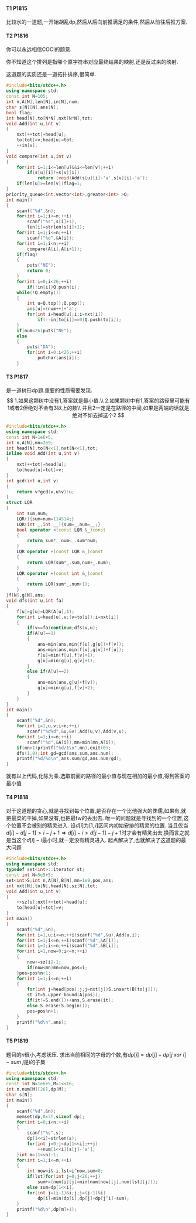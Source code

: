 #### T1 P1815

比较水的一道题,一开始胡乱dp,然后从后向前推满足的条件,然后从前往后推方案.

#### T2 P1816

你可以永远相信COCI的题意.

你不知道这个排列是指哪个原字符串对应最终结果的映射,还是反过来的映射.

这道题的实质还是一道拓扑排序,很简单.

```cpp
#include<bits/stdc++.h>
using namespace std;
const int N=105;
int n,A[N],len[N],in[N],num;
char s[N][N],ans[N];
bool flag;
int head[N],to[N*N],nxt[N*N],tot;
void Add(int u,int v)
{
    nxt[++tot]=head[u];
    to[tot]=v;head[u]=tot;
    ++in[v];
}
void compare(int u,int v)
{
    for(int i=1;i<=len[u]&&i<=len[v];++i)
        if(s[u][i]!=s[v][i])
            return (void)Add(s[u][i]-'a',s[v][i]-'a');
    if(len[u]>=len[v])flag=1;
}
priority_queue<int,vector<int>,greater<int> >Q;
int main()
{
    scanf("%d",&n);
    for(int i=1;i<=n;++i)
        scanf("%s",s[i]+1),
        len[i]=strlen(s[i]+1);
    for(int i=1;i<=n;++i)
        scanf("%d",&A[i]);
    for(int i=1;i<n;++i)
        compare(A[i],A[i+1]);
    if(flag)
    {
        puts("NE");
        return 0;
    }
    for(int i=0;i<26;++i)
        if(!in[i])Q.push(i);
    while(!Q.empty())
    {
        int u=Q.top();Q.pop();
        ans[u]=(num++)+'a';
        for(int i=head[u];i;i=nxt[i])
            if(--in[to[i]]==0)Q.push(to[i]);
    }
    if(num<26)puts("NE");
    else
    {
        puts("DA");
        for(int i=0;i<26;++i)
            putchar(ans[i]);
    }

```

#### T3 P1817

是一道树形dp题.重要的性质需要发现.
$$
1.如果这颗树中没有1,答案就是最小值.\\
2.如果颗树中有1,答案的路径里可能有1或者2但绝对不会有3以上的数\\
并且2一定是在路径的中间,如果是两端的话就是绝对不如去掉这个2
$$

```cpp
#include<bits/stdc++.h>
using namespace std;
const int N=1e6+5;
int n,A[N],mn=2e9;
int head[N],to[N<<1],nxt[N<<1],tot;
inline void Add(int u,int v)
{
    nxt[++tot]=head[u];
    to[head[u]=tot]=v;
}
int gcd(int u,int v)
{
    return v?gcd(v,u%v):u;
}
struct LQR
{
    int sum,num;
    LQR(){sum=num=114514;}
    LQR(int _,int __){sum=_,num=__;}
    bool operator <(const LQR &_)const
    {
        return sum*_.num<_.sum*num;
    }
    LQR operator +(const LQR &_)const
    {
        return LQR(sum*_.sum,num+_.num);
    }
    LQR operator +(const int &_)const
    {
        return LQR(sum*_,num+1);
    }
}f[N],g[N],ans;
void dfs(int u,int fa)
{
    f[u]=g[u]=LQR(A[u],1);
    for(int i=head[u],v;(v=to[i]);i=nxt[i])
    {
        if(v==fa)continue;dfs(v,u);
        if(A[u]==1)
        {
            ans=min(ans,min(f[u],g[u])+f[v]);
            ans=min(ans,min(f[v],g[v])+f[u]);
            f[u]=min(f[u],f[v]+1);
            g[u]=min(g[u],g[v]+1);
        }
        else if(A[u]==2)
        {
            ans=min(ans,g[u]+f[v]);
            g[u]=min(g[u],f[v]+2);
        }
    }
}
int main()
{
    scanf("%d",&n);
    for(int i=1,u,v;i<n;++i)
        scanf("%d%d",&u,&v),Add(u,v),Add(v,u);
    for(int i=1;i<=n;++i)
        scanf("%d",&A[i]),mn=min(mn,A[i]);
    if(mn>1)printf("%d/1\n",mn),exit(0);
    dfs(1,0);int gd=gcd(ans.sum,ans.num);
    printf("%d/%d\n",ans.sum/gd,ans.num/gd);
}
```

就有以上代码,化除为乘.选取前面的路径的最小值与现在相加的最小值,得到答案的最小值

#### T4 P1818

对于这道题的贪心,就是寻找到每个位置,是否存在一个比他强大的侏儒,如果有,就把最菜的干掉,如果没有,也把最fw的丢出去.
唯一的问题就是寻找到的一个位置,这个位置不会被别的精灵进入.
设$d[i]$为$[1,i]$区间内初始安排的精灵的位置.
当且仅当$d[i]-d[j-1]>i-j+1\Rightarrow d[i]-i>d[j-1]-j+1$时才会有精灵出去,换而言之就是当这个$d[i]-i$最小时,就一定没有精灵进入.
起点解决了,也就解决了这道题的最大问题

```cpp
#include<bits/stdc++.h>
using namespace std;
typedef set<int>::iterator st;
const int N=5e5+5;
set<int>S;int n,A[N],B[N],mn=1e9,pos,ans;
int nxt[N],to[N],head[N],sz[N],tot;
void Add(int u,int v)
{
    ++sz[u];nxt[++tot]=head[u];
    to[head[u]=tot]=v;
}
int main()
{
    scanf("%d",&n);
    for(int i=1,u;i<=n;++i)scanf("%d",&u),Add(u,i);
    for(int i=1;i<=n;++i)scanf("%d",&A[i]);
    for(int i=1;i<=n;++i)scanf("%d",&B[i]);
    for(int i=1,now=0;i<=n;++i)
    {
        now+=sz[i]-1;
        if(now<mn)mn=now,pos=i;
    }pos=pos%n+1;
    for(int i=1;i<=n;++i)
    {
        for(int j=head[pos];j;j=nxt[j])S.insert(B[to[j]]);
        st it=S.upper_bound(A[pos]);
        if(it!=S.end())++ans,S.erase(it);
        else S.erase(S.begin());
        pos=pos%n+1;
    }
    printf("%d\n",ans);
}
```

#### T5 P1819

题目的$n$很小,考虑状压.
求出当前相同的字母的个数,有$dp[i]=dp[j]+dp[j\ xor\ i]-sum$ $j$是i的子集

```cpp
#include<bits/stdc++.h>
using namespace std;
const int N=1e6+5,M=1<<16;
int n,num[M][26],dp[M];
char s[N];
int main()
{
    scanf("%d",&n);
    memset(dp,0x3f,sizeof dp);
    for(int i=0;i<n;++i)
    {
        scanf("%s",s);
        dp[1<<i]=strlen(s);
        for(int j=0;j<dp[1<<i];++j)
            ++num[1<<i][s[j]-'a'];
    }int m=(1<<n)-1;
    for(int i=1;i<=m;++i)
    {
        int now=i&-i,lst=i^now,sum=0;
        if(lst)for(int j=0;j<26;++j)
            sum+=(num[i][j]=min(num[now][j],num[lst][j]));
        else sum=dp[1<<i];
        for(int j=(i-1)&i;j;j=(j-1)&i)
            dp[i]=min(dp[i],dp[j]+dp[j^i]-sum);
    }
    printf("%d\n",dp[m]+1);
}
```
